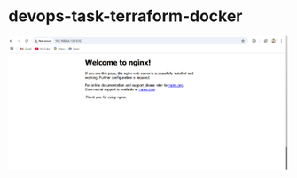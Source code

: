 # devops-task-terraform-docker






![image alt](https://github.com/jaswanthBavi/devops-task-terraform-docker/blob/2b5d33cfc21ea8cb793efd6b3b81c4616ae85ca0/Screenshot%202025-04-10%20105300.png)
